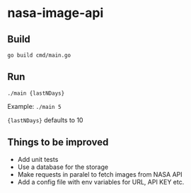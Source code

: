# nasa-image-api

## Build
```go build cmd/main.go ```


## Run
```
./main {lastNDays}

```

Example:
```./main 5```

`{lastNDays}` defaults to 10



## Things to be improved
- Add unit tests
- Use a database for the storage
- Make requests in paralel to fetch images from NASA API
- Add a config file with env variables for URL, API KEY etc.
